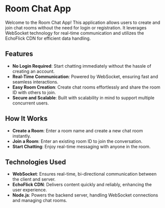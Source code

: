 # Room Chat App

Welcome to the Room Chat App! This application allows users to create and join chat rooms without the need for login or registration. It leverages WebSocket technology for real-time communication and utilizes the EchoFlick CDN for efficient data handling.

## Features

- **No Login Required**: Start chatting immediately without the hassle of creating an account.
- **Real-Time Communication**: Powered by WebSocket, ensuring fast and seamless interactions.
- **Easy Room Creation**: Create chat rooms effortlessly and share the room ID with others to join.
- **Secure and Scalable**: Built with scalability in mind to support multiple concurrent users.

## How It Works

- **Create a Room**: Enter a room name and create a new chat room instantly.
- **Join a Room**: Enter an existing room ID to join the conversation.
- **Start Chatting**: Enjoy real-time messaging with anyone in the room.

## Technologies Used

- **WebSocket**: Ensures real-time, bi-directional communication between the client and server.
- **EchoFlick CDN**: Delivers content quickly and reliably, enhancing the user experience.
- **Node.js**: Powers the backend server, handling WebSocket connections and managing chat rooms.
